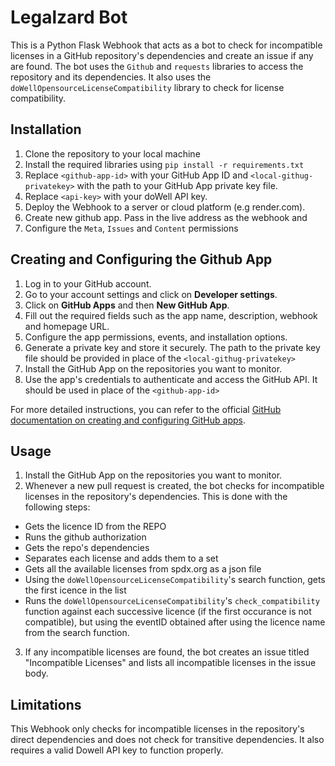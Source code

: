 # Legalzard Bot

This is a Python Flask Webhook that acts as a bot to check for incompatible licenses in a GitHub repository's dependencies and create an issue if any are found. The bot uses the `Github` and `requests` libraries to access the repository and its dependencies. It also uses the `doWellOpensourceLicenseCompatibility` library to check for license compatibility.

## Installation

1. Clone the repository to your local machine
2. Install the required libraries using `pip install -r requirements.txt`
3. Replace `<github-app-id>` with your GitHub App ID and `<local-githug-privatekey>` with the path to your GitHub App private key file.
4. Replace `<api-key>` with your doWell API key.
5. Deploy the Webhook to a server or cloud platform (e.g render.com).
6. Create new github app. Pass in the live address as the webhook and
7. Configure the `Meta`, `Issues` and `Content` permissions

## Creating and Configuring the Github App

1. Log in to your GitHub account.
2. Go to your account settings and click on **Developer settings**.
3. Click on **GitHub Apps** and then **New GitHub App**.
4. Fill out the required fields such as the app name, description, webhook and homepage URL.
5. Configure the app permissions, events,  and installation options.
6. Generate a private key and store it securely. The path to the private key file should be provided in place of the `<local-githug-privatekey>`
7. Install the GitHub App on the repositories you want to monitor.
8. Use the app's credentials to authenticate and access the GitHub API. It should be used in place of the `<github-app-id>`

For more detailed instructions, you can refer to the official [GitHub documentation on creating and configuring GitHub apps](https://docs.github.com/en/developers/apps/creating-a-github-app).


## Usage

1. Install the GitHub App on the repositories you want to monitor.
2. Whenever a new pull request is created, the bot checks for incompatible licenses in the repository's dependencies.
This is done with the following steps:
- Gets the licence ID from the REPO
- Runs the github authorization
- Gets the repo's dependencies
- Separates each license and adds them to a set
- Gets all the available licenses from spdx.org as a json file
- Using the `doWellOpensourceLicenseCompatibility`'s search function, gets the first icence in the list
- Runs the `doWellOpensourceLicenseCompatibility`'s `check_compatibility` function against each successive licence (if the first occurance is not compatible), but using the eventID obtained after using the licence name from the search function.

3. If any incompatible licenses are found, the bot creates an issue titled "Incompatible Licenses" and lists all incompatible licenses in the issue body.

## Limitations

This Webhook only checks for incompatible licenses in the repository's direct dependencies and does not check for transitive dependencies. It also requires a valid Dowell API key to function properly.